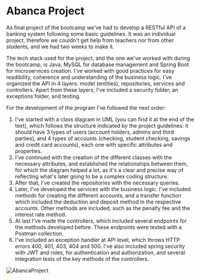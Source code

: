 # Abanca Project

As final project of the bootcamp we've had to develop a RESTful API of a banking system following some basic guidelines. It was an individual project, therefore we couldn't get help from teachers nor from other students, and we had two weeks to make it.

The tech stack used for the project, and the one we've worked with during the bootcamp, is Java, MySQL for database management and Spring Boot for microservices creation. I've worked with good practices for easy readibility, coherence and understanding of the business logic. I've organized the API in 4 layers: model (entities), repositories, services and controllers. Apart from these layers, I've included a security folder, an exceptions folder, and testing. 

For the development of the program I've followed the next order:

1. I've started with a class diagram in UML (you can find it at the end of the text), which follows the structure indicated by the project guidelines: it should have 3 types of users (account holders, admins and third parties), and 4 types of accounts (checking, student checking, savings and credit card accounts), each one with specific attributes and properties. 
2. I've continued with the creation of the different classes  with the necessary attributes, and established the relationships between them, for which the diagram helped a lot, as it's a clear and precise way of reflecting what's later going to be a complex coding structure. 
3. After that, I've created the repositories with the necessary queries.
4. Later, I've developed the services with the business logic. I've included methods for creating the different accounts, and a transfer function which included the deduction and deposit method in the respective accounts. Other methods are included, such as the penalty fee and the interest rate method. 
5. At last I've made the controllers, which included several endpoints for the methods developed before. These endpoints were tested with a Postman collection. 
6. I've included an exception handler at API level, which throws HTTP errors 400, 401, 403, 404 and 500. I've also included spring security with JWT and roles, for authentication and authorization, and several integration tests of the key methods of the controllers.

![AbancaProject](https://user-images.githubusercontent.com/104373456/200312489-3fc3ad20-8869-41c3-b312-98eed1be1acc.png)
